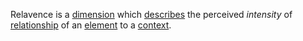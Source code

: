 Relavence is a [dimension](https://github.com/gcassel/Modular-Organization-Terminology/blob/master/terms/dimension.md) which [describes](https://github.com/gcassel/Modular-Organization-Terminology/blob/master/terms/describe.md) the perceived *intensity* of [relationship](https://github.com/gcassel/Modular-Organization-Terminology/blob/master/terms/relationship.md) of an [element](https://github.com/gcassel/Modular-Organization-Terminology/blob/master/terms/element.md) to a [context](https://github.com/gcassel/Modular-Organization-Terminology/blob/master/terms/context.md). 
